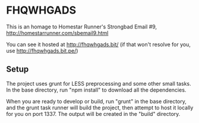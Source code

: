 FHQWHGADS
================

This is an homage to Homestar Runner's Strongbad Email #9, http://homestarrunner.com/sbemail9.html

You can see it hosted at http://fhqwhgads.bit/ (if that won't resolve for you, use http://fhqwhgads.bit.pe/)

## Setup

The project uses grunt for LESS preprocessing and some other small tasks. In the base directory, run "npm install" to download all the dependencies.

When you are ready to develop or build, run "grunt" in the base directory, and the grunt task runner will build the project, then attempt to host it locally for you on port 1337.
The output will be created in the "build" directory.
